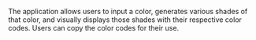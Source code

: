 The application allows users to input a color, generates various shades of that color, and visually displays those shades with their respective color codes. Users can copy the color codes for their use.
